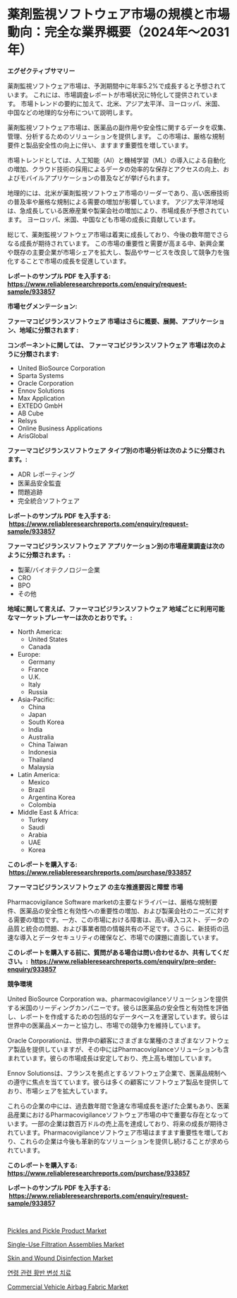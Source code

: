 <p><h1>薬剤監視ソフトウェア市場の規模と市場動向：完全な業界概要（2024年〜2031年）</h1></p><p><strong>エグゼクティブサマリー</strong></p>
<p><p>薬剤監視ソフトウェア市場は、予測期間中に年率5.2%で成長すると予想されています。 これには、市場調査レポートが市場状況に特化して提供されています。 市場トレンドの要約に加えて、北米、アジア太平洋、ヨーロッパ、米国、中国などの地理的な分布について説明します。</p><p>薬剤監視ソフトウェア市場は、医薬品の副作用や安全性に関するデータを収集、管理、分析するためのソリューションを提供します。 この市場は、厳格な規制要件と製品安全性の向上に伴い、ますます重要性を増しています。</p><p>市場トレンドとしては、人工知能（AI）と機械学習（ML）の導入による自動化の増加、クラウド技術の採用によるデータの効率的な保存とアクセスの向上、およびモバイルアプリケーションの普及などが挙げられます。</p><p>地理的には、北米が薬剤監視ソフトウェア市場のリーダーであり、高い医療技術の普及率や厳格な規制による需要の増加が影響しています。 アジア太平洋地域は、急成長している医療産業や製薬会社の増加により、市場成長が予想されています。 ヨーロッパ、米国、中国なども市場の成長に貢献しています。</p><p>総じて、薬剤監視ソフトウェア市場は着実に成長しており、今後の数年間でさらなる成長が期待されています。 この市場の重要性と需要が高まる中、新興企業や既存の主要企業が市場シェアを拡大し、製品やサービスを改良して競争力を強化することで市場の成長を促進しています。</p></p>
<p><strong>レポートのサンプル PDF を入手する: <a href="https://www.reliableresearchreports.com/enquiry/request-sample/933857">https://www.reliableresearchreports.com/enquiry/request-sample/933857</a></strong></p>
<p><strong>市場セグメンテーション:</strong></p>
<p><strong> ファーマコビジランスソフトウェア 市場はさらに概要、展開、アプリケーション、地域に分類されます :</strong></p>
<p><strong>コンポーネントに関しては、 ファーマコビジランスソフトウェア 市場は次のように分類されます: &nbsp;</strong></p>
<p><ul><li>United BioSource Corporation</li><li>Sparta Systems</li><li>Oracle Corporation</li><li>Ennov Solutions</li><li>Max Application</li><li>EXTEDO GmbH</li><li>AB Cube</li><li>Relsys</li><li>Online Business Applications</li><li>ArisGlobal</li></ul></p>
<p><strong> ファーマコビジランスソフトウェア タイプ別の市場分析は次のように分類されます。:</strong></p>
<p><ul><li>ADR レポーティング</li><li>医薬品安全監査</li><li>問題追跡</li><li>完全統合ソフトウェア</li></ul></p>
<p><strong>レポートのサンプル PDF を入手する: &nbsp;<a href="https://www.reliableresearchreports.com/enquiry/request-sample/933857">https://www.reliableresearchreports.com/enquiry/request-sample/933857</a></strong></p>
<p><strong> ファーマコビジランスソフトウェア アプリケーション別の市場産業調査は次のように分類されます。:</strong></p>
<p><ul><li>製薬/バイオテクノロジー企業</li><li>CRO</li><li>BPO</li><li>その他</li></ul></p>
<p><strong>地域に関して言えば、ファーマコビジランスソフトウェア 地域ごとに利用可能なマーケットプレーヤーは次のとおりです。:</strong></p>
<p><ul>
    <li>
        North America:
        <ul>
            <li>United States</li>
            <li>Canada</li>
        </ul>
    </li>
    <li>
        Europe:
        <ul>
            <li>Germany</li>
            <li>France</li>
            <li>U.K.</li>
            <li>Italy</li>
            <li>Russia</li>
        </ul>
    </li>
    <li>
        Asia-Pacific:
        <ul>
            <li>China</li>
            <li>Japan</li>
            <li>South Korea</li>
            <li>India</li>
            <li>Australia</li>
            <li>China Taiwan</li>
            <li>Indonesia</li>
            <li>Thailand</li>
            <li>Malaysia</li>
        </ul>
    </li>
    <li>
        Latin America:
        <ul>
            <li>Mexico</li>
            <li>Brazil</li>
            <li>Argentina Korea</li>
            <li>Colombia</li>
        </ul>
    </li>
    <li>
        Middle East & Africa:
        <ul>
            <li>Turkey</li>
            <li>Saudi</li>
            <li>Arabia</li>
            <li>UAE</li>
            <li>Korea</li>
        </ul>
    </li>
    </ul></p>
<p><strong>このレポートを購入する: &nbsp;<a href="https://www.reliableresearchreports.com/purchase/933857">https://www.reliableresearchreports.com/purchase/933857</a></strong></p>
<p><strong>ファーマコビジランスソフトウェア の主な推進要因と障壁 市場</strong></p>
<p><p>Pharmacovigilance Software marketの主要なドライバーは、厳格な規制要件、医薬品の安全性と有効性への重要性の増加、および製薬会社のニーズに対する需要の増加です。一方、この市場における障害は、高い導入コスト、データの品質と統合の問題、および事業者間の情報共有の不足です。さらに、新技術の迅速な導入とデータセキュリティの確保など、市場での課題に直面しています。</p></p>
<p><strong>このレポートを購入する前に、質問がある場合は問い合わせるか、共有してください。:&nbsp; <a href="https://www.reliableresearchreports.com/enquiry/pre-order-enquiry/933857">https://www.reliableresearchreports.com/enquiry/pre-order-enquiry/933857</a></strong></p>
<p><strong>競争環境</strong></p>
<p><p>United BioSource Corporation wa、pharmacovigilanceソリューションを提供する米国のリーディングカンパニーです。彼らは医薬品の安全性と有効性を評価し、レポートを作成するための包括的なデータベースを運営しています。彼らは世界中の医薬品メーカーと協力し、市場での競争力を維持しています。</p><p>Oracle Corporationは、世界中の顧客にさまざまな業種のさまざまなソフトウェア製品を提供していますが、その中にはPharmacovigilanceソリューションも含まれています。彼らの市場成長は安定しており、売上高も増加しています。</p><p>Ennov Solutionsは、フランスを拠点とするソフトウェア企業で、医薬品規制への遵守に焦点を当てています。彼らは多くの顧客にソフトウェア製品を提供しており、市場シェアを拡大しています。</p><p>これらの企業の中には、過去数年間で急速な市場成長を遂げた企業もあり、医薬品産業におけるPharmacovigilanceソフトウェア市場の中で重要な存在となっています。一部の企業は数百万ドルの売上高を達成しており、将来の成長が期待されています。Pharmacovigilanceソフトウェア市場はますます重要性を増しており、これらの企業は今後も革新的なソリューションを提供し続けることが求められています。</p></p>
<p><strong>このレポートを購入する: &nbsp; <a href="https://www.reliableresearchreports.com/purchase/933857">https://www.reliableresearchreports.com/purchase/933857</a></strong></p>
<p><strong>レポートのサンプル PDF を入手する: &nbsp;<a href="https://www.reliableresearchreports.com/enquiry/request-sample/933857">https://www.reliableresearchreports.com/enquiry/request-sample/933857</a></strong><strong></strong></p>
<p>&nbsp;</p>
<p><p><a href="https://meowing-lemming-dd3.notion.site/Pickles-and-Pickle-Product-Market-Size-Growing-and-Forecasted-for-period-from-2024-2031-and-provid-635d3c3715ef4421a7e9a14f255530dc">Pickles and Pickle Product Market</a></p><p><a href="https://github.com/markusgodoy/Market-Research-Report-List-2/blob/main/single-use-filtration-assemblies-market.md">Single-Use Filtration Assemblies Market</a></p><p><a href="https://github.com/luckyshygirl/Market-Research-Report-List-3/blob/main/skin-and-wound-disinfection-market.md">Skin and Wound Disinfection Market</a></p><p><a href="https://github.com/laholand/Market-Research-Report-List-2/blob/main/8323883184110.md">연령 관련 황반 변성 치료</a></p><p><a href="https://cute-banjo-8ca.notion.site/Commercial-Vehicle-Airbag-Fabric-Market-Size-Market-Share-and-Global-Market-Analysis-Report-2024--204bc6c672b04ed1afbb379bfff4b4ff">Commercial Vehicle Airbag Fabric Market</a></p></p>